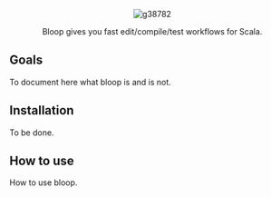 <p align="center">
  <img src="https://user-images.githubusercontent.com/2462974/32790850-d2eeffc2-c95f-11e7-8a3e-7032ca875ce3.png?style=centerme" alt="g38782" style="max-width:100%;">
</p>

<p align="center">
Bloop gives you fast edit/compile/test workflows for Scala.
</p>

## Goals

To document here what bloop is and is not.

## Installation

To be done.

## How to use

How to use bloop.
